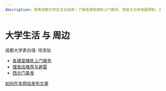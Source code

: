 ```yaml
---
description: 探索成都大学生活全指南！了解各寝室楼栋上门服务、宿舍大功率电器限制、床铺编号及门禁规定；获取大一新生开学准备建议；查阅成都大学地铁运营时间和小白龙线路图；了解班委任职要求与考核制度；发现校园周边的理发店推荐与避雷指南，以及西北门美食推荐。全面的信息助你轻松适应大学生活，尽享便利与美味。
---
```


# 大学生活 与 周边

成都大学表白墙: 待添加

- [各寝室楼栋上门服务](各寝室楼栋上门服务.md)
- [理发店推荐与避雷](理发店.md)
- [西北门美食](西北门美食.md)

[如何在本网站发布文章](../如何在本网站发布文章.md)